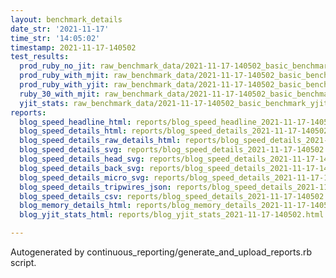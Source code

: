```yaml
---
layout: benchmark_details
date_str: '2021-11-17'
time_str: '14:05:02'
timestamp: 2021-11-17-140502
test_results:
  prod_ruby_no_jit: raw_benchmark_data/2021-11-17-140502_basic_benchmark_prod_ruby_no_jit.json
  prod_ruby_with_mjit: raw_benchmark_data/2021-11-17-140502_basic_benchmark_prod_ruby_with_mjit.json
  prod_ruby_with_yjit: raw_benchmark_data/2021-11-17-140502_basic_benchmark_prod_ruby_with_yjit.json
  ruby_30_with_mjit: raw_benchmark_data/2021-11-17-140502_basic_benchmark_ruby_30_with_mjit.json
  yjit_stats: raw_benchmark_data/2021-11-17-140502_basic_benchmark_yjit_stats.json
reports:
  blog_speed_headline_html: reports/blog_speed_headline_2021-11-17-140502.html
  blog_speed_details_html: reports/blog_speed_details_2021-11-17-140502.html
  blog_speed_details_raw_details_html: reports/blog_speed_details_2021-11-17-140502.raw_details.html
  blog_speed_details_svg: reports/blog_speed_details_2021-11-17-140502.svg
  blog_speed_details_head_svg: reports/blog_speed_details_2021-11-17-140502.head.svg
  blog_speed_details_back_svg: reports/blog_speed_details_2021-11-17-140502.back.svg
  blog_speed_details_micro_svg: reports/blog_speed_details_2021-11-17-140502.micro.svg
  blog_speed_details_tripwires_json: reports/blog_speed_details_2021-11-17-140502.tripwires.json
  blog_speed_details_csv: reports/blog_speed_details_2021-11-17-140502.csv
  blog_memory_details_html: reports/blog_memory_details_2021-11-17-140502.html
  blog_yjit_stats_html: reports/blog_yjit_stats_2021-11-17-140502.html

---
```

Autogenerated by continuous_reporting/generate_and_upload_reports.rb script.
